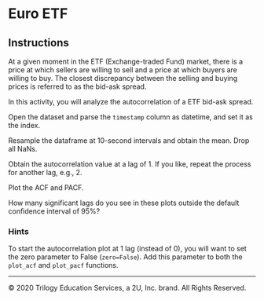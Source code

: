 # Euro ETF

## Instructions

At a given moment in the ETF (Exchange-traded Fund)  market, there is a price at which sellers are willing to sell and a price at which buyers are willing to buy. The closest discrepancy between the selling and buying prices is referred to as the bid-ask spread.

In this activity, you will analyze the autocorrelation of a ETF bid-ask spread.

Open the dataset and parse the `timestamp` column as datetime, and set it as the index.

Resample the dataframe at 10-second intervals and obtain the mean. Drop all NaNs.

Obtain the autocorrelation value at a lag of 1. If you like, repeat the process for another lag, e.g., 2.

Plot the ACF and PACF.

How many significant lags do you see in these plots outside the default confidence interval of 95%?

### Hints

To start the autocorrelation plot at 1 lag (instead of 0), you will want to set the zero parameter to False (`zero=False`). Add this parameter to both the `plot_acf` and `plot_pacf` functions.

---

© 2020 Trilogy Education Services, a 2U, Inc. brand. All Rights Reserved.
